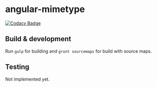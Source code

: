 # angular-mimetype

[![Codacy Badge](https://api.codacy.com/project/badge/Grade/fbe3ce7bf309467aa8d11c0ef724d5be)](https://app.codacy.com/manual/marchrius/angular-mimetype?utm_source=github.com&utm_medium=referral&utm_content=marchrius/angular-mimetype&utm_campaign=Badge_Grade_Settings)


## Build & development

Run `gulp` for building and `grunt sourcemaps` for build with source maps.

## Testing

Not implemented yet.